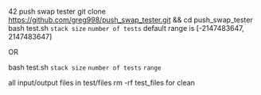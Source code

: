 42 push swap tester
git clone https://github.com/greg998/push_swap_tester.git && cd push_swap_tester
bash test.sh `stack size` `number of tests`
default range is [-2147483647, 2147483647]

OR

bash test.sh `stack size` `number of tests` `range`

all input/output files in test/files
rm -rf test_files
for clean
